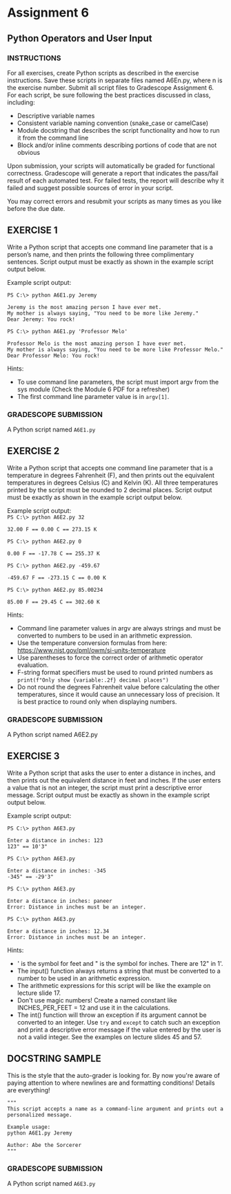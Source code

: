 # Assignment 6
## Python Operators and User Input

### INSTRUCTIONS 
For all exercises, create Python scripts as described in the exercise instructions. Save these scripts in separate files named A6En.py, where n is the exercise number. Submit all script files to Gradescope Assignment 6.
For each script, be sure following the best practices discussed in class, including:
* Descriptive variable names
* Consistent variable naming convention (snake_case or camelCase)
* Module docstring that describes the script functionality and how to run it from the 
command line
* Block and/or inline comments describing portions of code that are not obvious

Upon submission, your scripts will automatically be graded for functional correctness. Gradescope will generate a report that indicates the pass/fail result of each automated test. For failed tests, the report will describe why it failed and suggest possible sources of error in your script.

You may correct errors and resubmit your scripts as many times as you like before the due date.
 
## EXERCISE 1 

Write a Python script that accepts one command line parameter that is a person’s name, and then prints the following three complimentary sentences. Script output must be exactly as shown in the example script output below.

Example script output:

`PS C:\> python A6E1.py Jeremy`
```
Jeremy is the most amazing person I have ever met.
My mother is always saying, "You need to be more like Jeremy."
Dear Jeremy: You rock!
```

`PS C:\> python A6E1.py 'Professor Melo'`
```
Professor Melo is the most amazing person I have ever met.
My mother is always saying, "You need to be more like Professor Melo."
Dear Professor Melo: You rock!
```

Hints:
* To use command line parameters, the script must import argv from the sys module (Check the  Module 6 PDF for a refresher)
* The first command line parameter value is in `argv[1]`.

### GRADESCOPE SUBMISSION 
A Python script named `A6E1.py`
 
## EXERCISE 2 
Write a Python script that accepts one command line parameter that is a temperature in degrees Fahrenheit (F), and then prints out the equivalent temperatures in degrees Celsius (C) and Kelvin (K). All three temperatures printed by the script must be rounded to 2 decimal  places. Script output must be exactly as shown in the example script output below.

Example script output:  
`PS C:\> python A6E2.py 32`
```
32.00 F == 0.00 C == 273.15 K
```
`PS C:\> python A6E2.py 0`
```
0.00 F == -17.78 C == 255.37 K
```

`PS C:\> python A6E2.py -459.67`
```
-459.67 F == -273.15 C == 0.00 K
```

`PS C:\> python A6E2.py 85.00234`
```
85.00 F == 29.45 C == 302.60 K
```
Hints:
* Command line parameter values in argv are always strings and must be converted to numbers to be used in an arithmetic expression.
* Use the temperature conversion formulas from here: 
https://www.nist.gov/pml/owm/si-units-temperature
* Use parentheses to force the correct order of arithmetic operator evaluation.
* F-string format specifiers must be used to round printed numbers as `print(f"Only show {variable:.2f} decimal places")`
* Do not round the degrees Fahrenheit value before calculating the other temperatures, since it would cause an unnecessary loss of precision. It is best practice to round only when displaying numbers.

### GRADESCOPE SUBMISSION 
A Python script named A6E2.py
 
## EXERCISE 3 
Write a Python script that asks the user to enter a distance in inches, and then prints out the 
equivalent distance in feet and inches. If the user enters a value that is not an integer, the 
script must print a descriptive error message. Script output must be exactly as shown in the 
example script output below.

Example script output:

`PS C:\> python A6E3.py`
```
Enter a distance in inches: 123
123" == 10'3"
```
`PS C:\> python A6E3.py`
```
Enter a distance in inches: -345
-345" == -29'3"
```
`PS C:\> python A6E3.py`
```
Enter a distance in inches: paneer
Error: Distance in inches must be an integer.
```
`PS C:\> python A6E3.py`
```
Enter a distance in inches: 12.34
Error: Distance in inches must be an integer.
```
Hints:
* ' is the symbol for feet and " is the symbol for inches. There are 12" in 1'.
* The input() function always returns a string that must be converted to a number to be 
used in an arithmetic expression.
* The arithmetic expressions for this script will be like the example on lecture slide 17.
* Don't use magic numbers! Create a named constant like INCHES_PER_FEET = 12 and 
use it in the calculations.
* The int() function will throw an exception if its argument cannot be converted to an 
integer. Use `try` and `except` to catch such an exception and print a descriptive error message if the value entered by the user is not a valid integer. See the examples on lecture slides 45 and 57.

## DOCSTRING SAMPLE

This is the style that the auto-grader is looking for.  By now you're aware of paying attention to where newlines are and formatting conditions!  Details are everything! 

```
"""
This script accepts a name as a command-line argument and prints out a personalized message.

Example usage:
python A6E1.py Jeremy

Author: Abe the Sorcerer
"""

```



### GRADESCOPE SUBMISSION 
A Python script named `A6E3.py`